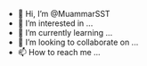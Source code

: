 - 👋 Hi, I’m @MuammarSST
- 👀 I’m interested in ...
- 🌱 I’m currently learning ...
- 💞️ I’m looking to collaborate on ...
- 📫 How to reach me ...

<!---
MuammarSST/MuammarSST is a ✨ special ✨ repository because its `README.md` (this file) appears on your GitHub profile.
You can click the Preview link to take a look at your changes.
--->
